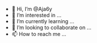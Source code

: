 - 👋 Hi, I’m @Aja6y
- 👀 I’m interested in ...
- 🌱 I’m currently learning ...
- 💞️ I’m looking to collaborate on ...
- 📫 How to reach me ...

<!---
Aja6y/Aja6y is a ✨ special ✨ repository because its `README.md` (this file) appears on your GitHub profile.
You can click the Preview link to take a look at your changes.
--->
